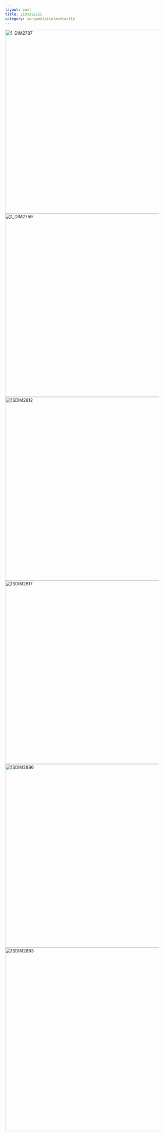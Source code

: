 ```yaml
---
layout: post
title: 2103292155
category: sangamdigitalmediacity
---
```

<img width="600px" alt="1_DIM2787" src="https://user-images.githubusercontent.com/81041256/114852288-99697e80-9e1d-11eb-94df-67d41bcbdd56.jpg">

<img width="600px" alt="1_DIM2759" src="https://user-images.githubusercontent.com/81041256/114852296-9a9aab80-9e1d-11eb-99ed-ad1b666669b1.jpg">

<img width="600px" alt="1SDIM2812" src="https://user-images.githubusercontent.com/81041256/114852321-9d959c00-9e1d-11eb-82c6-e3a96dba35c0.jpg">

<img width="600px" alt="1SDIM2817" src="https://user-images.githubusercontent.com/81041256/114852326-9ec6c900-9e1d-11eb-8343-a35d22d15e93.jpg">

<img width="600px" alt="1SDIM2886" src="https://user-images.githubusercontent.com/81041256/114852330-9ff7f600-9e1d-11eb-89c9-bae597c4457e.jpg">

<img width="600px" alt="1SDIM2893" src="https://user-images.githubusercontent.com/81041256/114852335-a0908c80-9e1d-11eb-9820-d6b8d52a3cc6.jpg">
